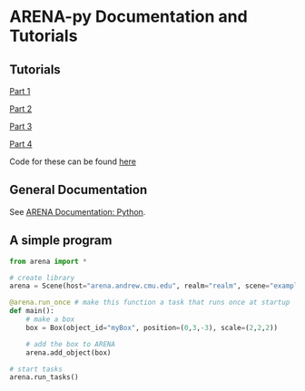 # ARENA-py Documentation and Tutorials

## Tutorials
[Part 1](beginner.md)

[Part 2](intermediate.md)

[Part 3](novice.md)

[Part 4](advanced.md)

Code for these can be found [here](../examples/tutorial)

## General Documentation
See [ARENA Documentation: Python](https://conix-center.github.io/ARENA/content/python/).

## A simple program
```python
from arena import *

# create library
arena = Scene(host="arena.andrew.cmu.edu", realm="realm", scene="example")

@arena.run_once # make this function a task that runs once at startup
def main():
    # make a box
    box = Box(object_id="myBox", position=(0,3,-3), scale=(2,2,2))

    # add the box to ARENA
    arena.add_object(box)

# start tasks
arena.run_tasks()
```
